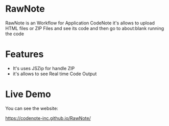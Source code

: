 # RawNote
RawNote is an Workflow for Application CodeNote 
it's allows to upload HTML files or ZIP Files and see its code and then go to about:blank running the code

# Features
- It's uses JSZip for handle ZIP
- it's allows to see Real time Code Output

# Live Demo
You can see the website:

https://codenote-inc.github.io/RawNote/
